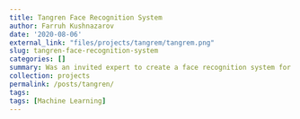 ```yaml
---
title: Tangren Face Recognition System
author: Farruh Kushnazarov
date: '2020-08-06'
external_link: "files/projects/tangrem/tangrem.png"
slug: tangren-face-recognition-system
categories: []
summary: Was an invited expert to create a face recognition system for smart building and smart parting projects. The systems implemented dozen of projects in Xiamen city in China.
collection: projects
permalink: /posts/tangren/
tags:
tags: [Machine Learning]
---
```

